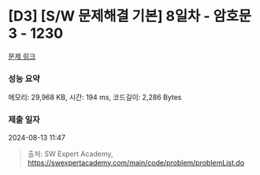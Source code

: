 # [D3] [S/W 문제해결 기본] 8일차 - 암호문3 - 1230 

[문제 링크](https://swexpertacademy.com/main/code/problem/problemDetail.do?contestProbId=AV14zIwqAHwCFAYD) 

### 성능 요약

메모리: 29,968 KB, 시간: 194 ms, 코드길이: 2,286 Bytes

### 제출 일자

2024-08-13 11:47



> 출처: SW Expert Academy, https://swexpertacademy.com/main/code/problem/problemList.do